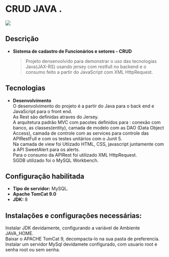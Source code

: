 
# CRUD JAVA .

[![](https://img.shields.io/pypi/status/ok)](https://travis-ci.org/joemccann/dillinger)
## Descrição

- **Sistema de cadastro de Funcionários e setores - CRUD**  
    >Projeto densenvolvido para demonstrar o uso das tecnologias Java(JAX-RS) usando jersey com restfull no backend e o consumo feito a partir do JavaScript com  XML HttpRequest.

## Tecnologias
- **Desenvolvimento**  
    O desenvolvimento do projeto é a partir do Java para o back end e JavaScript para o front end.     
    As Rest são definidas atraves do Jersey.  
    A arquitetura padrão MVC com pacotes definidos para : conexão com banco, as classes(entity), camada de modelo com as DAO (Data Object Access), camada de controle com as services para controle das APIRestFull e com os testes unitários com o Junit 5.  
    Na camada de view foi Utlizado HTML, CSS, javascript juntamente com a API SweetAlert para os alerts.  
    Para o consumo da APIRest foi utilizado XML HttpRequest.  
    SGDB utilizado foi o MySQL Workbench.  
   
## Configuração habilitada

- **Tipo de servidor:** MySQL.  
- **Apache TomCat 9.0**  
- **JDK:** 8  

  
 ## Instalações e configurações necessárias:
  
Instalar JDK devidamente, configurando a variável de Ambiente JAVA_HOME.   
Baixar o APACHE TomCat 9, decompacta-lo na sua pasta de preferencia.     
Instalar um servidor MySql devidamete configurado, com usuario root e senha root ou sem senha.      






